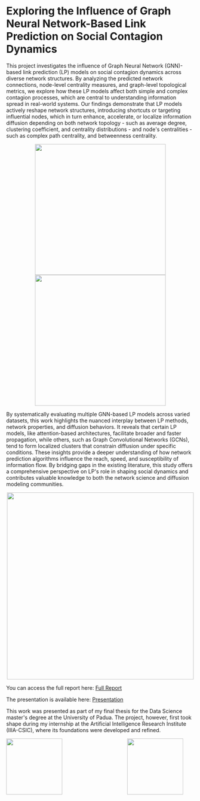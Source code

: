# Exploring the Influence of Graph Neural Network-Based Link Prediction on Social Contagion Dynamics

This project investigates the influence of Graph Neural Network (GNN)-based link prediction (LP) models on social contagion dynamics across diverse network structures. By analyzing the predicted network connections, node-level centrality measures, and graph-level topological metrics, we explore how these LP models affect both simple and complex contagion processes, which are central to understanding information spread in real-world systems. Our findings demonstrate that LP models actively reshape network structures, introducing shortcuts or targeting influential nodes, which in turn enhance, accelerate, or localize information diffusion depending on both network topology - such as average degree, clustering coefficient, and centrality distributions - and node's centralities - such as complex path centrality, and betweenness centrality.

<div align="center">
  <img src="https://github.com/user-attachments/assets/15f5f63d-83b3-47f9-a9e4-b5adc279acaa" width="350" height="350"/>
  <img src="https://github.com/user-attachments/assets/be0db5d1-1b3a-4f00-a3d5-461dd06047bb" width="350" height="350"/>
</div>

By systematically evaluating multiple GNN-based LP models across varied datasets, this work highlights the nuanced interplay between LP methods, network properties, and diffusion behaviors. It reveals that certain LP models, like attention-based architectures, facilitate broader and faster propagation, while others, such as Graph Convolutional Networks (GCNs), tend to form localized clusters that constrain diffusion under specific conditions. These insights provide a deeper understanding of how network prediction algorithms influence the reach, speed, and susceptibility of information flow. By bridging gaps in the existing literature, this study offers a comprehensive perspective on LP's role in shaping social dynamics and contributes valuable knowledge to both the network science and diffusion modeling communities.

<div align="center">
  <img src="https://github.com/user-attachments/assets/79a26ae4-c87d-4567-9e7f-5f4919515ace" width="500" height="500"/>
</div>

You can access the full report here: [Full Report](https://github.com/user-attachments/files/18163886/Master_Thesis-FinalVersion.pdf)

The presentation is available here: [Presentation](https://github.com/user-attachments/files/18163900/Thesis.Defense-4.pdf)

This work was presented as part of my final thesis for the Data Science master's degree at the University of Padua. The project, however, first took shape during my internship at the Artificial Intelligence Research Institute (IIIA-CSIC), where its foundations were developed and refined.

<div style="position: relative; height: 200px;">
  <img src="https://github.com/user-attachments/assets/e947676d-02b6-47aa-8297-4437e7170343" width="150" height="150" style="position: absolute; top: 0; left: 0;"/>
  <img src="https://github.com/user-attachments/assets/98255210-535f-4213-b243-1d51bcdfbc31" width="150" height="150" style="position: absolute; top: 0; right: 30;"/>
</div>




